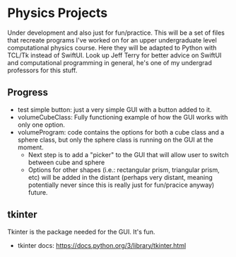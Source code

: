# Physics Projects 
Under development and also just for fun/practice. This will be a set of files that recreate programs I've worked on for an upper undergraduate level computational physics course. Here they will be adapted to Python with TCL/Tk instead of SwiftUI. Look up Jeff Terry for better advice on SwiftUI and computational programming in general, he's one of my undergrad professors for this stuff.

## Progress
  <!-- Test simple button, probably will be deleted from the GitHub repo soon. -->
  - test simple button: just a very simple GUI with a button added to it. 
  - volumeCubeClass: Fully functioning example of how the GUI works with only one option.
  - volumeProgram: code contains the options for both a cube class and a sphere class, but only the sphere class is running on the GUI at the moment.
    - Next step is to add a "picker" to the GUI that will allow user to switch between cube and sphere
    - Options for other shapes (i.e.: rectangular prism, triangular prism, etc) will be added in the distant (perhaps very distant, meaning potentially never since this is really just for fun/pracice anyway) future.

## tkinter
Tkinter is the package needed for the GUI. It's fun.
  - tkinter docs: https://docs.python.org/3/library/tkinter.html
